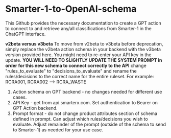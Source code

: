 # Smarter-1-to-OpenAI-schema

This Github provides the necessary documentation to create a GPT action to connect to and retrieve any/all classifications from Smarter-1 in the ChatGPT interface.

****v2beta versus v3beta****
To move from v2beta to v3beta before deprecation, simply replace the v2beta action schema in your backend with the v3beta version provided here. You might need to re-enter your API key in the update.
**YOU WILL NEED TO SLIGHTLY UPDATE THE SYSTEM PROMPT in order for this new schema to connect correctly to the API**
change "rules_to_evaluate" to "decisions_to_evaluate" and rename the rules/decisions to the correct name for the entire ruleset. For example: RCRA001, RCRA002 --> RCRA_WASTE


1. Action schema on GPT backend - no changes needed for different use cases.
2. API Key - get from api.smarterx.com. Set authentication to Bearer on GPT Action backend.
3. Prompt format - do not change product attributes section of schema defined in prompt. Can adjust which rules/decisions you wish to evaluate. Adjust remainder of the prompt (outside of the schema to send to Smarter-1) as needed for your use case.
